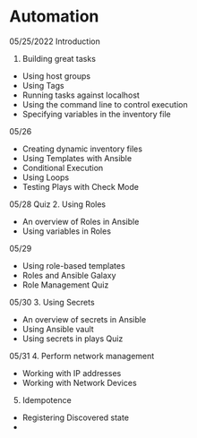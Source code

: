 # Automation
05/25/2022
Introduction
1. Building great tasks
- Using host groups 
- Using Tags
- Running tasks against localhost 
- Using the command line to control execution 
- Specifying variables in the inventory file 

05/26
- Creating dynamic inventory files
- Using Templates with Ansible
- Conditional Execution 
- Using Loops
- Testing Plays with Check Mode

05/28
Quiz
2. Using Roles
- An overview of Roles in Ansible
- Using variables in Roles

05/29
- Using role-based templates
- Roles and Ansible Galaxy
- Role Management
Quiz

05/30
3. Using Secrets
- An overview of secrets in Ansible 
- Using Ansible vault
- Using secrets in plays
Quiz

05/31
4. Perform network management 
- Working with IP addresses
- Working with Network Devices

5. Idempotence
- Registering Discovered state
- 


